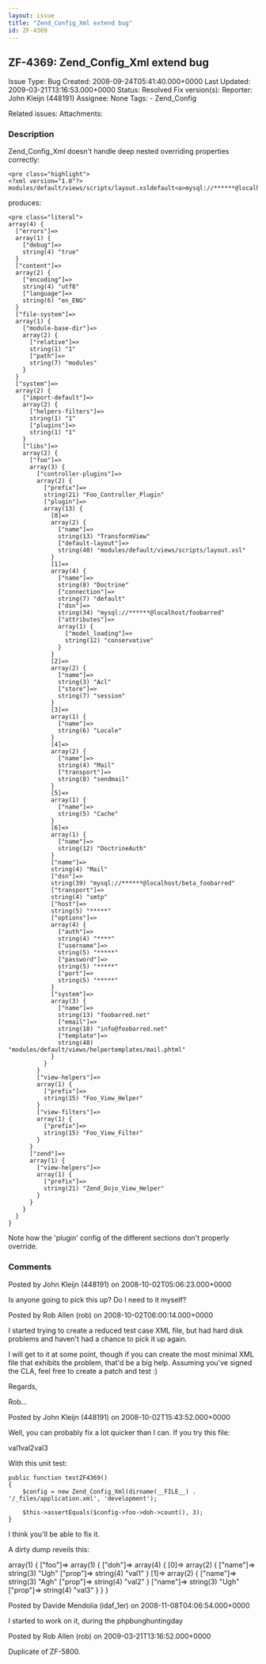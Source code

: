 ```yaml
---
layout: issue
title: "Zend_Config_Xml extend bug"
id: ZF-4369
---
```


ZF-4369: Zend\_Config\_Xml extend bug
-------------------------------------

 Issue Type: Bug Created: 2008-09-24T05:41:40.000+0000 Last Updated: 2009-03-21T13:16:53.000+0000 Status: Resolved Fix version(s): 
 Reporter:  John Kleijn (448191)  Assignee:  None  Tags: - Zend\_Config
 
 Related issues: 
 Attachments: 
### Description

Zend\_Config\_Xml doesn't handle deep nested overriding properties correctly:

 
    <pre class="highlight"> 
    <?xml version="1.0"?>
    modules/default/views/scripts/layout.xsldefault<a>mysql://******@localhost/foobarred</a>conservativesessionsendmail<a>mysql://******@localhost/beta_foobarred</a>smtp************************foobarred.netinfo@foobarred.netmodules/default/views/helpertemplates/mail.phtml

produces:

 
    <pre class="literal">
    array(4) {
      ["errors"]=>
      array(1) {
        ["debug"]=>
        string(4) "true"
      }
      ["content"]=>
      array(2) {
        ["encoding"]=>
        string(4) "utf8"
        ["language"]=>
        string(6) "en_ENG"
      }
      ["file-system"]=>
      array(1) {
        ["module-base-dir"]=>
        array(2) {
          ["relative"]=>
          string(1) "1"
          ["path"]=>
          string(7) "modules"
        }
      }
      ["system"]=>
      array(2) {
        ["import-default"]=>
        array(2) {
          ["helpers-filters"]=>
          string(1) "1"
          ["plugins"]=>
          string(1) "1"
        }
        ["libs"]=>
        array(2) {
          ["foo"]=>
          array(3) {
            ["controller-plugins"]=>
            array(2) {
              ["prefix"]=>
              string(21) "Foo_Controller_Plugin"
              ["plugin"]=>
              array(13) {
                [0]=>
                array(2) {
                  ["name"]=>
                  string(13) "TransformView"
                  ["default-layout"]=>
                  string(40) "modules/default/views/scripts/layout.xsl"
                }
                [1]=>
                array(4) {
                  ["name"]=>
                  string(8) "Doctrine"
                  ["connection"]=>
                  string(7) "default"
                  ["dsn"]=>
                  string(34) "mysql://******@localhost/foobarred"
                  ["attributes"]=>
                  array(1) {
                    ["model_loading"]=>
                    string(12) "conservative"
                  }
                }
                [2]=>
                array(2) {
                  ["name"]=>
                  string(3) "Acl"
                  ["store"]=>
                  string(7) "session"
                }
                [3]=>
                array(1) {
                  ["name"]=>
                  string(6) "Locale"
                }
                [4]=>
                array(2) {
                  ["name"]=>
                  string(4) "Mail"
                  ["transport"]=>
                  string(8) "sendmail"
                }
                [5]=>
                array(1) {
                  ["name"]=>
                  string(5) "Cache"
                }
                [6]=>
                array(1) {
                  ["name"]=>
                  string(12) "DoctrineAuth"
                }
                ["name"]=>
                string(4) "Mail"
                ["dsn"]=>
                string(39) "mysql://******@localhost/beta_foobarred"
                ["transport"]=>
                string(4) "smtp"
                ["host"]=>
                string(5) "*****"
                ["options"]=>
                array(4) {
                  ["auth"]=>
                  string(4) "****"
                  ["username"]=>
                  string(5) "*****"
                  ["password"]=>
                  string(5) "*****"
                  ["port"]=>
                  string(5) "*****"
                }
                ["system"]=>
                array(3) {
                  ["name"]=>
                  string(13) "foobarred.net"
                  ["email"]=>
                  string(18) "info@foobarred.net"
                  ["template"]=>
                  string(48) "modules/default/views/helpertemplates/mail.phtml"
                }
              }
            }
            ["view-helpers"]=>
            array(1) {
              ["prefix"]=>
              string(15) "Foo_View_Helper"
            }
            ["view-filters"]=>
            array(1) {
              ["prefix"]=>
              string(15) "Foo_View_Filter"
            }
          }
          ["zend"]=>
          array(1) {
            ["view-helpers"]=>
            array(1) {
              ["prefix"]=>
              string(21) "Zend_Dojo_View_Helper"
            }
          }
        }
      }
    }


Note how the 'plugin' config of the different sections don't properly override.

 

 

### Comments

Posted by John Kleijn (448191) on 2008-10-02T05:06:23.000+0000

Is anyone going to pick this up? Do I need to it myself?

 

 

Posted by Rob Allen (rob) on 2008-10-02T06:00:14.000+0000

I started trying to create a reduced test case XML file, but had hard disk problems and haven't had a chance to pick it up again.

I will get to it at some point, though if you can create the most minimal XML file that exhibits the problem, that'd be a big help. Assuming you've signed the CLA, feel free to create a patch and test :)

Regards,

Rob...

 

 

Posted by John Kleijn (448191) on 2008-10-02T15:43:52.000+0000

Well, you can probably fix a lot quicker than I can. If you try this file:

<?xml version="1.0"?> val1val2val3

With this unit test:

 
    public function testZF4369()
    {
        $config = new Zend_Config_Xml(dirname(__FILE__) . '/_files/application.xml', 'development');
    
        $this->assertEquals($config->foo->doh->count(), 3);
    }


I think you'll be able to fix it.

A dirty dump reveils this:

array(1) { ["foo"]=> array(1) { ["doh"]=> array(4) { [0]=> array(2) { ["name"]=> string(3) "Ugh" ["prop"]=> string(4) "val1" } [1]=> array(2) { ["name"]=> string(3) "Agh" ["prop"]=> string(4) "val2" } ["name"]=> string(3) "Ugh" ["prop"]=> string(4) "val3" } } }

 

 

Posted by Davide Mendolia (idaf\_1er) on 2008-11-08T04:06:54.000+0000

I started to work on it, during the phpbunghuntingday

 

 

Posted by Rob Allen (rob) on 2009-03-21T13:16:52.000+0000

Duplicate of ZF-5800.

 

 